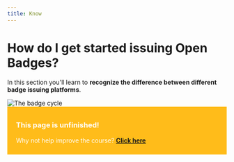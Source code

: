 ```yaml
---
title: Know
---
```


# How do I get started issuing Open Badges?

In this section you'll learn to **recognize the difference between different badge issuing platforms**.

<img src="{{ site.baseurl }}/img/visual-thinkery/workforce-pipeline.png" alt="The badge cycle">

<div style="background:#FFBC1A; padding:10px; padding-left:20px; color:white;">
<h3>This page is unfinished!</h3>
<p>Why not help improve the course? <strong><a href="https://github.com/thinkoutloudclub/badge-course/wiki/Help-improve-the-Open-Badges-101-course">Click here</a></strong></p>
</div>